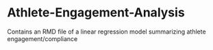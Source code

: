 # Athlete-Engagement-Analysis

Contains an RMD file of a linear regression model summarizing athlete engagement/compliance
